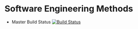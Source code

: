 # Software Engineering Methods

- Master Build Status [![Build Status](https://travis-ci.org/djblazkowicz/seMethods.svg?branch=master)](https://travis-ci.org/djblazkowicz/seMethods)